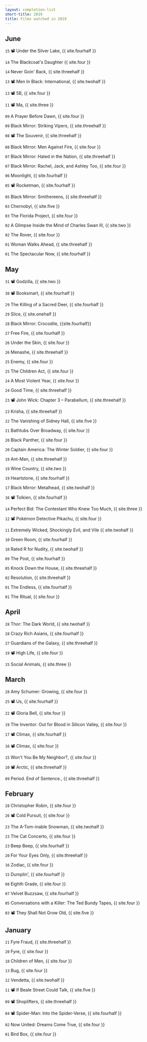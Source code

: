 ```yaml
---
layout: completion-list
short-title: 2019
title: Films watched in 2019
---
```

## June
`15` 📽 Under the Silver Lake, {{ site.fourhalf }}

`14` The Blackcoat's Daughter {{ site.four }}

`14` Never Goin' Back, {{ site.threehalf }}

`13` 📽 Men In Black: International, {{ site.twohalf }}

`13` 📽 5B, {{ site.four }}

`11` 📽 Ma, {{ site.three }}

`09` A Prayer Before Dawn, {{ site.four }}

`09` Black Mirror: Striking Vipers, {{ site.threehalf }}

`08` 📽 The Souvenir, {{ site.threehalf }}

`08` Black Mirror: Men Against Fire, {{ site.four }}

`07` Black Mirror: Hated in the Nation, {{ site.threehalf }}

`07` Black Mirror: Rachel, Jack, and Ashley Too, {{ site.four }}

`06` Moonlight, {{ site.fourhalf }}

`05` 📽 Rocketman, {{ site.fourhalf }}

`05` Black Mirror: Smithereens, {{ site.threehalf }}

`03` Chernobyl, {{ site.five }}

`03` The Florida Project, {{ site.four }}

`02` A Glimpse Inside the Mind of Charles Swan III, {{ site.two }}

`02` The Rover, {{ site.four }}

`01` Woman Walks Ahead, {{ site.threehalf }}

`01` The Spectacular Now, {{ site.fourhalf }}

## May
`31` 📽 Godzilla, {{ site.two }}

`30` 📽 Booksmart, {{ site.fourhalf }}

`29` The Killing of a Sacred Deer, {{ site.fourhalf }}

`29` Slice, {{ site.onehalf }}

`28` Black Mirror: Crocodile, {{site.fourhalf}}

`27` Free Fire, {{ site.fourhalf }}

`26` Under the Skin, {{ site.four }}

`26` Menashe, {{ site.threehalf }}

`25` Enemy, {{ site.four }}

`25` The Children Act, {{ site.four }}

`24` A Most Violent Year, {{ site.four }}

`24` Good Time, {{ site.threehalf }}

`23` 📽 John Wick: Chapter 3 – Parabellum, {{ site.threehalf }}

`23` Krisha, {{ site.threehalf }}

`22` The Vanishing of Sidney Hall, {{ site.five }}

`21` Bathtubs Over Broadway, {{ site.four }}

`20` Black Panther, {{ site.four }}

`20` Captain America: The Winter Soldier, {{ site.four }}

`19` Ant-Man, {{ site.threehalf }}

`19` Wine Country, {{ site.two }}

`19` Heartstone, {{ site.fourhalf }}

`17` Black Mirror: Metalhead, {{ site.twohalf }}

`16` 📽 Tolkien, {{ site.fourhalf }}

`14` Perfect Bid: The Contestant Who Knew Too Much, {{ site.three }}

`12` 📽 Pokémon Detective Pikachu, {{ site.four }}

`11` Extremely Wicked, Shockingly Evil, and Vile {{ site.twohalf }}

`10` Green Room, {{ site.fourhalf }}

`10` Rated R for Nudity, {{ site.twohalf }}

`09` The Post, {{ site.fourhalf }}

`05` Knock Down the House, {{ site.threehalf }}

`02` Resolution, {{ site.threehalf }}

`01` The Endless, {{ site.fourhalf }}

`01` The Ritual, {{ site.four }}

## April
`28` Thor: The Dark World, {{ site.twohalf }}

`28` Crazy Rich Asians, {{ site.fourhalf }}

`27` Guardians of the Galaxy, {{ site.threehalf }}

`19` 📽 High Life, {{ site.four }}

`15` Social Animals, {{ site.three }}

## March
`28` Amy Schumer: Growing, {{ site.four }}

`25` 📽 Us, {{ site.fourhalf }}

`22` 📽 Gloria Bell, {{ site.four }}

`19` The Inventor: Out for Blood in Silicon Valley, {{ site.four }}

`17` 📽 Climax, {{ site.fourhalf }}

`16` 📽 Climax, {{ site.four }}

`15` Won't You Be My Neighbor?, {{ site.four }}

`10` 📽 Arctic, {{ site.threehalf }}

`09` Period. End of Sentence., {{ site.threehalf }}

## February
`28` Christopher Robin, {{ site.four }}

`26` 📽 Cold Pursuit, {{ site.four }}

`23` The A-Tom-inable Snowman, {{ site.twohalf }}

`23` The Cat Concerto, {{ site.four }}

`23` Beep Beep, {{ site.fourhalf }}

`20` For Your Eyes Only, {{ site.threehalf }}

`16` Zodiac, {{ site.four }}

`15` Dumplin', {{ site.fourhalf }}

`08` Eighth Grade, {{ site.four }}

`07` Velvet Buzzsaw, {{ site.fourhalf }}

`05` Conversations with a Killer: The Ted Bundy Tapes, {{ site.four }}

`03` 📽 They Shall Not Grow Old, {{ site.five }}

## January
`21` Fyre Fraud, {{ site.threehalf }}

`20` Fyre, {{ site.four }}

`18` Children of Men, {{ site.four }}

`13` Bug, {{ site.four }}

`12` Vendetta, {{ site.twohalf }}

`11` 📽 If Beale Street Could Talk, {{ site.five }}

`09` 📽 Shoplifters, {{ site.threehalf }}

`04` 📽 Spider-Man: Into the Spider-Verse, {{ site.fourhalf }}

`02` Now United: Dreams Come True, {{ site.four }}

`01` Bird Box, {{ site.four }}
